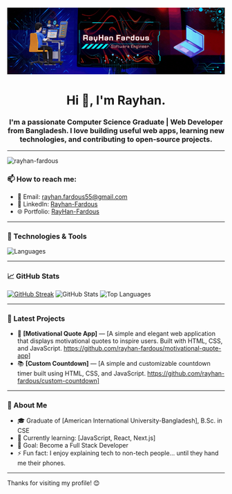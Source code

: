 ![logo](https://github.com/rayhan-fardous/rayhan-fardous/blob/main/GitHub%20Banner.gif)
<h1 align="center">Hi 👋, I'm Rayhan.</h1>
<h3 align="center">I'm a passionate Computer Science Graduate | Web Developer from Bangladesh.  
I love building useful web apps, learning new technologies, and contributing to open-source projects.</h3>

---

<p align="left"> <img src="https://komarev.com/ghpvc/?username=rayhan-fardous&label=Profile%20views&color=0e75b6&style=flat" alt="rayhan-fardous" /> </p>

### 📫 How to reach me:
- 📧 Email: rayhan.fardous55@gmail.com
- 💼 LinkedIn: [Rayhan-Fardous](https://www.linkedin.com/in/rayhanfardous/)
- 🌐 Portfolio: [RayHan-Fardous](https://rayhan-fardous.netlify.app/)

---

### 🔧 Technologies & Tools
![Languages](https://skillicons.dev/icons?i=html,css,js,php,laravel,mysql,git,github,vscode)

---

### 📈 GitHub Stats
[![GitHub Streak](https://streak-stats.demolab.com/?user=rayhan-fardous)](https://git.io/streak-stats)
![GitHub Stats](https://github-readme-stats.vercel.app/api?username=rayhan-fardous&show_icons=true&theme=tokyonight)
![Top Languages](https://github-readme-stats.vercel.app/api/top-langs/?username=rayhan-fardous&layout=compact&theme=tokyonight)

---

### 📝 Latest Projects
- 💼 **[Motivational Quote App]** — [A simple and elegant web application that displays motivational quotes to inspire users. Built with HTML, CSS, and JavaScript. https://github.com/rayhan-fardous/motivational-quote-app]
- 📚 **[Custom Countdown]** — [A simple and customizable countdown timer built using HTML, CSS, and JavaScript. https://github.com/rayhan-fardous/custom-countdown]

---

### 📖 About Me
- 🎓 Graduate of [American International University-Bangladesh], B.Sc. in CSE
- 🌱 Currently learning: [JavaScript, React, Next.js]
- 🎯 Goal: Become a Full Stack Developer
- ⚡ Fun fact: I enjoy explaining tech to non-tech people... until they hand me their phones.

---

Thanks for visiting my profile! 😊 

